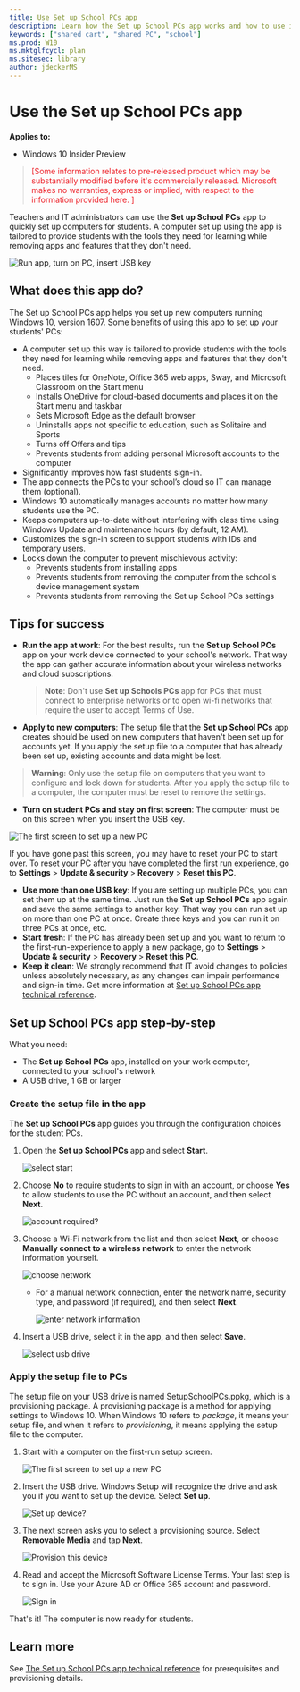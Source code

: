 ```yaml
---
title: Use Set up School PCs app
description: Learn how the Set up School PCs app works and how to use it.
keywords: ["shared cart", "shared PC", "school"]
ms.prod: W10
ms.mktglfcycl: plan
ms.sitesec: library
author: jdeckerMS
---
```


# Use the Set up School PCs app
**Applies to:**

-   Windows 10 Insider Preview 


> <span style="color:#ED1C24;">[Some information relates to pre-released product which may be substantially modified before it's commercially released. Microsoft makes no warranties, express or implied, with respect to the information provided here. ]</span>

Teachers and IT administrators can use the **Set up School PCs** app to quickly set up computers for students. A computer set up using the app is tailored to provide students with the tools they need for learning while removing apps and features that they don't need.

![Run app, turn on PC, insert USB key](images/app1.jpg)

## What does this app do?

The Set up School PCs app helps you set up new computers running Windows 10, version 1607. Some benefits of using this app to set up your students' PCs:
* A computer set up this way is tailored to provide students with the tools they need for learning while removing apps and features that they don't need. 
    * Places tiles for OneNote, Office 365 web apps, Sway, and Microsoft Classroom on the Start menu
    * Installs OneDrive for cloud-based documents and places it on the Start menu and taskbar 
    * Sets Microsoft Edge as the default browser
    * Uninstalls apps not specific to education, such as Solitaire and Sports
    * Turns off Offers and tips
    * Prevents students from adding personal Microsoft accounts to the computer
* Significantly improves how fast students sign-in.
* The app connects the PCs to your school’s cloud so IT can manage them (optional).
* Windows 10 automatically manages accounts no matter how many students use the PC.
* Keeps computers up-to-date without interfering with class time using Windows Update and maintenance hours (by default, 12 AM).
* Customizes the sign-in screen to support students with IDs and temporary users.
* Locks down the computer to prevent mischievous activity:
    * Prevents students from installing apps
    * Prevents students from removing the computer from the school's device management system
    * Prevents students from removing the Set up School PCs settings


## Tips for success

* **Run the app at work**: For the best results, run the **Set up School PCs** app on your work device connected to your school's network. That way the app can gather accurate information about your wireless networks and cloud subscriptions.
    > **Note**: Don't use **Set up Schools PCs** app for PCs that must connect to enterprise networks or to open wi-fi networks that require the user to accept Terms of Use.
* **Apply to new computers**: The setup file that the **Set up School PCs** app creates should be used on new computers that haven't been set up for accounts yet. If you apply the setup file to a computer that has already been set up, existing accounts and data might be lost.
> **Warning**: Only use the setup file on computers that you want to configure and lock down for students. After you apply the setup file to a computer, the computer must be reset to remove the settings.
* **Turn on student PCs and stay on first screen**: The computer must be on this screen when you insert the USB key.

![The first screen to set up a new PC](images/oobe.jpg)

If you have gone past this screen, you may have to reset your PC to start over.  To reset your PC after you have completed the first run experience, go to **Settings** > **Update & security** > **Recovery** > **Reset this PC**.
* **Use more than one USB key**: If you are setting up multiple PCs, you can set them up at the same time.  Just run the **Set up School PCs** app again and save the same settings to another key. That way you can run set up on more than one PC at once.  Create three keys and you can run it on three PCs at once, etc. 
* **Start fresh**: If the PC has already been set up and you want to return to the first-run-experience to apply a new package, go to **Settings** > **Update & security** > **Recovery** > **Reset this PC**.
* **Keep it clean**:  We strongly recommend that IT avoid changes to policies unless absolutely necessary, as any changes can impair performance and sign-in time. Get more information at [Set up School PCs app technical reference](set-up-school-pcs-technical.md).

## Set up School PCs app step-by-step

What you need:

- The **Set up School PCs** app, installed on your work computer, connected to your school's network
- A USB drive, 1 GB or larger

### Create the setup file in the app

The **Set up School PCs** app guides you through the configuration choices for the student PCs.

1. Open the **Set up School PCs** app and select **Start**.

    ![select start](images/app1.jpg)
    
2. Choose **No** to require students to sign in with an account, or choose **Yes** to allow students to use the PC without an account, and then select **Next**.

    ![account required?](images/setup-app-1-access.png)

3. Choose a Wi-Fi network from the list and then select **Next**, or choose **Manually connect to a wireless network** to enter the network information yourself.

    ![choose network](images/setup-app-1-wifi.png)

    - For a manual network connection, enter the network name, security type, and password (if required), and then select **Next**.
        
        ![enter network information](images/setup-app-1-wifi-manual.png)
    
4. Insert a USB drive, select it in the app, and then select **Save**.

    ![select usb drive](images/setup-app-1-usb.png)



### Apply the setup file to PCs

The setup file on your USB drive is named SetupSchoolPCs.ppkg, which is a provisioning package. A provisioning package is a method for applying settings to Windows 10. When Windows 10 refers to *package*, it means your setup file, and when it refers to *provisioning*, it means applying the setup file to the computer.

1. Start with a computer on the first-run setup screen. 

    ![The first screen to set up a new PC](images/oobe.jpg)

2. Insert the USB drive. Windows Setup will recognize the drive and ask you if you want to set up the device. Select **Set up**.

    ![Set up device?](images/setupmsg.jpg)

3. The next screen asks you to select a provisioning source. Select **Removable Media** and tap **Next**.

    ![Provision this device](images/prov.jpg)

4. Read and accept the Microsoft Software License Terms. Your last step is to sign in. Use your Azure AD or Office 365 account and password. 

    ![Sign in](images/signinprov.jpg)
    
That's it! The computer is now ready for students.

## Learn more

See [The Set up School PCs app technical reference](set-up-school-pcs-technical.md) for prerequisites and provisioning details. 

